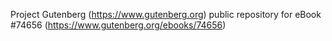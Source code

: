 Project Gutenberg (https://www.gutenberg.org) public repository for
eBook #74656 (https://www.gutenberg.org/ebooks/74656)
